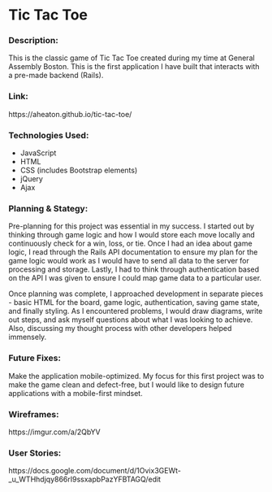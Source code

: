 <h1>Tic Tac Toe</h1>

<h3>Description:</h3>
This is the classic game of Tic Tac Toe created during my time at General Assembly Boston. This is the first application I have built that interacts with a pre-made backend (Rails).

<h3>Link:</h3>
https://aheaton.github.io/tic-tac-toe/

<h3>Technologies Used:</h3>
<ul>
<li>JavaScript</li>
<li>HTML</li>
<li>CSS (includes Bootstrap elements)</li>
<li>jQuery</li>
<li>Ajax</li>
</ul>

<h3>Planning & Stategy:</h3>
Pre-planning for this project was essential in my success. I started out by thinking through game logic and how I would store each move locally and continuously check for a win, loss, or tie. Once I had an idea about game logic, I read through the Rails API documentation to ensure my plan for the game logic would work as I would have to send all data to the server for processing and storage. Lastly, I had to think through authentication based on the API I was given to ensure I could map game data to a particular user.

Once planning was complete, I approached development in separate pieces - basic HTML for the board, game logic, authentication, saving game state, and finally styling. As I encountered problems, I would draw diagrams, write out steps, and ask myself questions about what I was looking to achieve. Also, discussing my thought process with other developers helped immensely.

<h3>Future Fixes:</h3>
Make the application mobile-optimized. My focus for this first project was to make the game clean and defect-free, but I would like to design future applications with a mobile-first mindset.

<h3>Wireframes:</h3>
https://imgur.com/a/2QbYV

<h3>User Stories:</h3>
https://docs.google.com/document/d/1Ovix3GEWt-_u_WTHhdjqy866rI9ssxapbPazYFBTAGQ/edit
